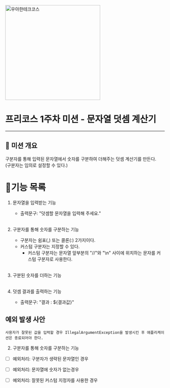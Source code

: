
<p>
    <img src="https://github.com/user-attachments/assets/c811c2be-923e-4134-a7d4-56bd12198910" alt="우아한테크코스" width="300px">
</p>

# 프리코스 1주차 미션 - 문자열 덧셈 계산기

---

##  💪 미션 개요
구분자를 통해 입력된 문자열에서 숫자를 구분하여 더해주는 덧셈 계산기를 만든다. <br>
(구분자는 임의로 설정할 수 있다.)

# 📝기능 목록

1. 문자열을 입력받는 기능
   - 출력문구: "덧셈할 문자열을 입력해 주세요."<br><br>

2. 구분자를 통해 숫자를 구분하는 기능
   - 구분자는 쉼표(,) 또는 콜론(:) 2가지이다.
   -  커스텀 구분자는 지정할 수 있다.
       - 커스텀 구분자는 문자열 앞부분의 "//"와 "\n" 사이에 위치하는 문자를 커스텀 구분자로 사용한다.<br><br>

3. 구분된 숫자를 더하는 기능<br><br>

4. 덧셈 결과를 출력하는 기능
   - 출력문구: "결과 : ${결과값}"

   
## 예외 발생 사안
`사용자가 잘못된 값을 입력할 경우 IllegalArgumentException을 발생시킨 후 애플리케이션은 종료되어야 한다.`

2. 구분자를 통해 숫자를 구분하는 기능
- [ ] 예외처리: 구분자가 생략된 문자열인 경우
- [ ] 예외처리: 문자열에 숫자가 없는경우
- [ ] 예외처리: 잘못된 커스텀 지정자를 사용한 경우

